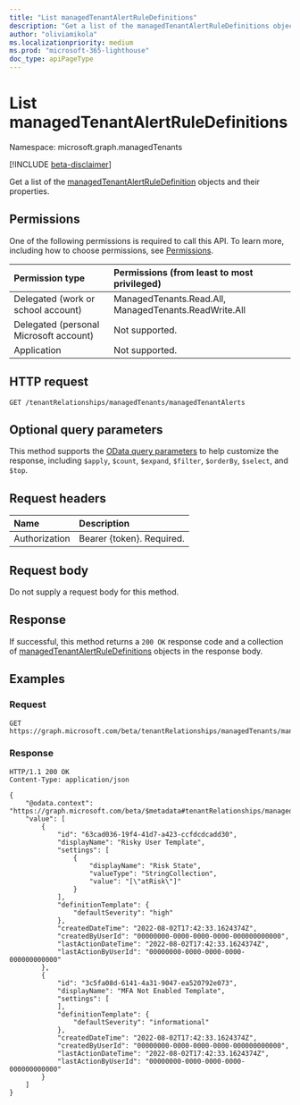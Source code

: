 ```yaml
---
title: "List managedTenantAlertRuleDefinitions"
description: "Get a list of the managedTenantAlertRuleDefinitions objects and their properties."
author: "oliviamikola"
ms.localizationpriority: medium
ms.prod: "microsoft-365-lighthouse"
doc_type: apiPageType
---
```


# List managedTenantAlertRuleDefinitions
Namespace: microsoft.graph.managedTenants

[!INCLUDE [beta-disclaimer](../../includes/beta-disclaimer.md)]

Get a list of the [managedTenantAlertRuleDefinition](../resources/managedtenants-managedtenantalertruledefinition.md) objects and their properties.

## Permissions
One of the following permissions is required to call this API. To learn more, including how to choose permissions, see [Permissions](/graph/permissions-reference).

|Permission type|Permissions (from least to most privileged)|
|:---|:---|
|Delegated (work or school account)|ManagedTenants.Read.All, ManagedTenants.ReadWrite.All|
|Delegated (personal Microsoft account)|Not supported.|
|Application|Not supported.|

## HTTP request

<!-- {
  "blockType": "ignored"
}
-->
``` http
GET /tenantRelationships/managedTenants/managedTenantAlerts
```

## Optional query parameters
This method supports the [OData query parameters](/graph/query-parameters) to help customize the response, including `$apply`, `$count`, `$expand`, `$filter`, `$orderBy`, `$select`, and `$top`.

## Request headers
|Name|Description|
|:---|:---|
|Authorization|Bearer {token}. Required.|

## Request body
Do not supply a request body for this method.

## Response

If successful, this method returns a `200 OK` response code and a collection of [managedTenantAlertRuleDefinitions](../resources/managedtenants-managedtenantalertruledefinition.md) objects in the response body.

## Examples

### Request

``` http
GET https://graph.microsoft.com/beta/tenantRelationships/managedTenants/managedTenantAlertRuleDefinitions
```

### Response
<!-- {
  "blockType": "response",
  "truncated": true,
  "@odata.type": "Collection(microsoft.graph.managedTenants.managedTenantAlertRuleDefinitions)"
}
-->
``` http
HTTP/1.1 200 OK
Content-Type: application/json

{
    "@odata.context": "https://graph.microsoft.com/beta/$metadata#tenantRelationships/managedTenants/managedTenantAlertRuleDefinitions",
    "value": [
        {
            "id": "63cad036-19f4-41d7-a423-ccfdcdcadd30",
            "displayName": "Risky User Template",
            "settings": [
                {
                    "displayName": "Risk State",
                    "valueType": "StringCollection",
                    "value": "[\"atRisk\"]"
                }
            ],
            "definitionTemplate": {
                "defaultSeverity": "high"
            },
            "createdDateTime": "2022-08-02T17:42:33.1624374Z",
            "createdByUserId": "00000000-0000-0000-0000-000000000000",
            "lastActionDateTime": "2022-08-02T17:42:33.1624374Z",
            "lastActionByUserId": "00000000-0000-0000-0000-000000000000"
        },
        {
            "id": "3c5fa08d-6141-4a31-9047-ea520792e073",
            "displayName": "MFA Not Enabled Template",
            "settings": [
            ],
            "definitionTemplate": {
                "defaultSeverity": "informational"
            },
            "createdDateTime": "2022-08-02T17:42:33.1624374Z",
            "createdByUserId": "00000000-0000-0000-0000-000000000000",
            "lastActionDateTime": "2022-08-02T17:42:33.1624374Z",
            "lastActionByUserId": "00000000-0000-0000-0000-000000000000"
        }
    ]
}
```
